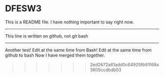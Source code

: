 # DFESW3
This is a README file.
I have nothing important to say right now.
__________________________________________
This line is written on github, not git bash
___________________________________________
Another test! Edit at the same time from Bash!
Edit at the same time from github to bash
Now I have merged them together.
>>>>>>> 2ed2672a61add0c64925fb91f69a3605ccdbdb03
